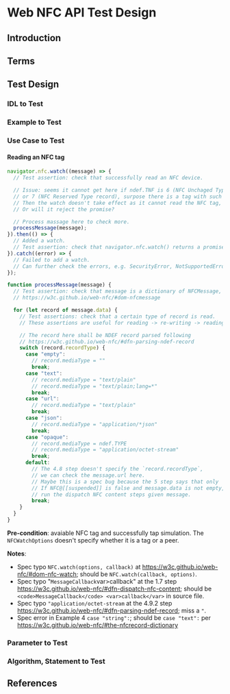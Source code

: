 # Web NFC API Test Design

## Introduction

## Terms

## Test Design

### IDL to Test


### Example to Test


### Use Case to Test

#### Reading an NFC tag

```js
navigator.nfc.watch((message) => {
  // Test assertion: check that successfully read an NFC device.

  // Issue: seems it cannot get here if ndef.TNF is 6 (NFC Unchaged Type record)
  // or 7 (NFC Reserved Type record), surpose there is a tag with such record.
  // Then the watch doesn't take effect as it cannot read the NFC tag, right?
  // Or will it reject the promise?

  // Process massage here to check more.
  processMessage(message);
}).then(() => {
  // Added a watch.
  // Test assertion: check that navigator.nfc.watch() returns a promise.
}).catch((error) => {
  // Failed to add a watch.
  // Can further check the errors, e.g. SecurityError, NotSupportedError.
});

function processMessage(message) {
  // Test assertion: check that message is a dictionary of NFCMessage, etc.
  // https://w3c.github.io/web-nfc/#dom-nfcmessage

  for (let record of message.data) {
    // Test assertions: check that a certain type of record is read.
    // These assertions are useful for reading -> re-writing -> reading cases.

    // The record here shall be NDEF record parsed following
    // https://w3c.github.io/web-nfc/#dfn-parsing-ndef-record
    switch (record.recordType) {
      case "empty":
        // record.mediaType = ""
        break;
      case "text":
        // record.mediaType = "text/plain"
        // record.mediaType = "text/plain;lang=*"
        break;
      case "url":
        // record.mediaType = "text/plain"
        break;
      case "json":
        // record.mediaType = "application/*json"
        break;
      case "opaque":
        // record.mediaType = ndef.TYPE 
        // record.mediaType = "application/octet-stream"
        break;
      default:
        // The 4.8 step doesn't specify the `record.recordType`,
        // we can check the message.url here.
        // Maybe this is a spec bug because the 5 step says that only
        // If NFC@[[suspended]] is false and message.data is not empty,
        // run the dispatch NFC content steps given message.
        break;
    }
  }
}
```

**Pre-condition**: avaiable NFC tag and successfully tap simulation. The
`NFCWatchOptions` doesn't specify whether it is a tag or a peer.

**Notes**:

* Spec typo `NFC.watch(options, callback)` at
  https://w3c.github.io/web-nfc/#dom-nfc-watch; 
  should be `NFC.watch(callback, options)`.
* Spec typo "`MessageCallback`var>callback" at the 1.7 step
  https://w3c.github.io/web-nfc/#dfn-dispatch-nfc-content;
  should be `<code>MessageCallback</code> <var>callback</var>` in source file.
* Spec typo `"application/octet-stream` at the 4.9.2 step
  https://w3c.github.io/web-nfc/#dfn-parsing-ndef-record;
  miss a `"`.
* Spec error in Example 4 `case "string":`; should be `case "text":` per
  https://w3c.github.io/web-nfc/#the-nfcrecord-dictionary

### Parameter to Test


### Algorithm, Statement to Test


## References